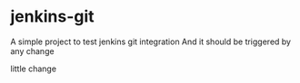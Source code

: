 # jenkins-git

A simple project to test jenkins git integration
And it should be triggered by any change


little change
